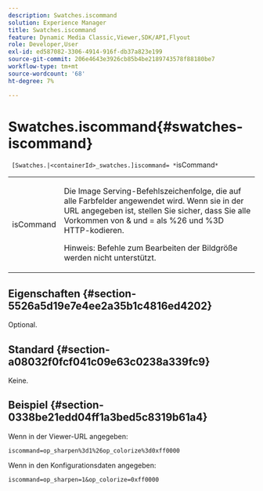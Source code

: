 ```yaml
---
description: Swatches.iscommand
solution: Experience Manager
title: Swatches.iscommand
feature: Dynamic Media Classic,Viewer,SDK/API,Flyout
role: Developer,User
exl-id: ed587082-3306-4914-916f-db37a823e199
source-git-commit: 206e4643e3926cb85b4be2189743578f88180be7
workflow-type: tm+mt
source-wordcount: '68'
ht-degree: 7%

---
```


# Swatches.iscommand{#swatches-iscommand}

` [Swatches.|<containerId>_swatches.]iscommand= *`isCommand`*`

<table id="table_43A84C1044574A6FAB8CE67D71AAD5EC"> 
 <tbody> 
  <tr> 
   <td colname="col1"> <p> <span class="codeph"> <span class="varname"> isCommand</span> </span> </p> </td> 
   <td colname="col2"> <p> Die Image Serving-Befehlszeichenfolge, die auf alle Farbfelder angewendet wird. Wenn sie in der URL angegeben ist, stellen Sie sicher, dass Sie alle Vorkommen von <span class="codeph"> &amp;</span> und <span class="codeph"> =</span> als <span class="codeph"> %26</span> und <span class="codeph"> %3D</span> HTTP-kodieren. </p> <p> <p>Hinweis:  Befehle zum Bearbeiten der Bildgröße werden nicht unterstützt. </p> </p> </td> 
  </tr> 
 </tbody> 
</table>

## Eigenschaften {#section-5526a5d19e7e4ee2a35b1c4816ed4202}

Optional.

## Standard {#section-a08032f0fcf041c09e63c0238a339fc9}

Keine.

## Beispiel {#section-0338be21edd04ff1a3bed5c8319b61a4}

Wenn in der Viewer-URL angegeben:

`iscommand=op_sharpen%3d1%26op_colorize%3d0xff0000`

Wenn in den Konfigurationsdaten angegeben:

`iscommand=op_sharpen=1&op_colorize=0xff0000`
